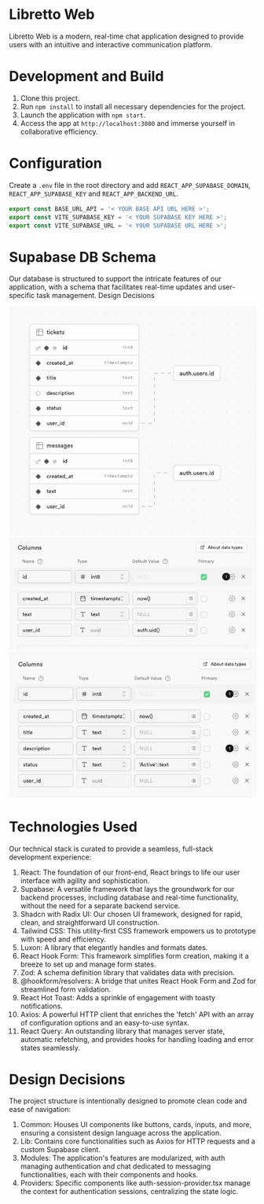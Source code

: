 # Libretto Web

Libretto Web is a modern, real-time chat application designed to provide users with an intuitive and interactive communication platform.

# Development and Build

1. Clone this project.
2. Run ``` npm install ``` to install all necessary dependencies for the project.
3. Launch the application with ``` npm start ```.
4. Access the app at ``` http://localhost:3000 ``` and immerse yourself in collaborative efficiency.

# Configuration

Create a ```.env``` file in the root directory and add ```REACT_APP_SUPABASE_DOMAIN```, ```REACT_APP_SUPABASE_KEY``` and ```REACT_APP_BACKEND_URL```.

```js
export const BASE_URL_API = '< YOUR BASE API URL HERE >';
export const VITE_SUPABASE_KEY = '< YOUR SUPABASE KEY HERE >';
export const VITE_SUPABASE_URL = '< YOUR SUPABASE URL HERE >';
```

# Supabase DB Schema

Our database is structured to support the intricate features of our application, with a schema that facilitates real-time updates and user-specific task management.
Design Decisions

![alt text](<images/CleanShot 2024-03-01 at 19.49.42.png>)
![alt text](<images/CleanShot 2024-03-01 at 19.50.29.png>)
![alt text](<images/CleanShot 2024-03-01 at 19.51.07.png>)


# Technologies Used

Our technical stack is curated to provide a seamless, full-stack development experience:

1. React: The foundation of our front-end, React brings to life our user interface with agility and sophistication.
2. Supabase: A versatile framework that lays the groundwork for our backend processes, including database and real-time functionality, without the need for a separate backend service.
3. Shadcn with Radix UI: Our chosen UI framework, designed for rapid, clean, and straightforward UI construction.
4. Tailwind CSS: This utility-first CSS framework empowers us to prototype with speed and efficiency.
5. Luxon: A library that elegantly handles and formats dates.
6. React Hook Form: This framework simplifies form creation, making it a breeze to set up and manage form states.
7. Zod: A schema definition library that validates data with precision.
8. @hookform/resolvers: A bridge that unites React Hook Form and Zod for streamlined form validation.
9. React Hot Toast: Adds a sprinkle of engagement with toasty notifications.
10. Axios: A powerful HTTP client that enriches the 'fetch' API with an array of configuration options and an easy-to-use syntax.
11. React Query: An outstanding library that manages server state, automatic refetching, and provides hooks for handling loading and error states seamlessly.

# Design Decisions

The project structure is intentionally designed to promote clean code and ease of navigation:

1. Common: Houses UI components like buttons, cards, inputs, and more, ensuring a consistent design language across the application.
2. Lib: Contains core functionalities such as Axios for HTTP requests and a custom Supabase client.
3. Modules: The application's features are modularized, with auth managing authentication and chat dedicated to messaging functionalities, each with their components and hooks.
4. Providers: Specific components like auth-session-provider.tsx manage the context for authentication sessions, centralizing the state logic.
